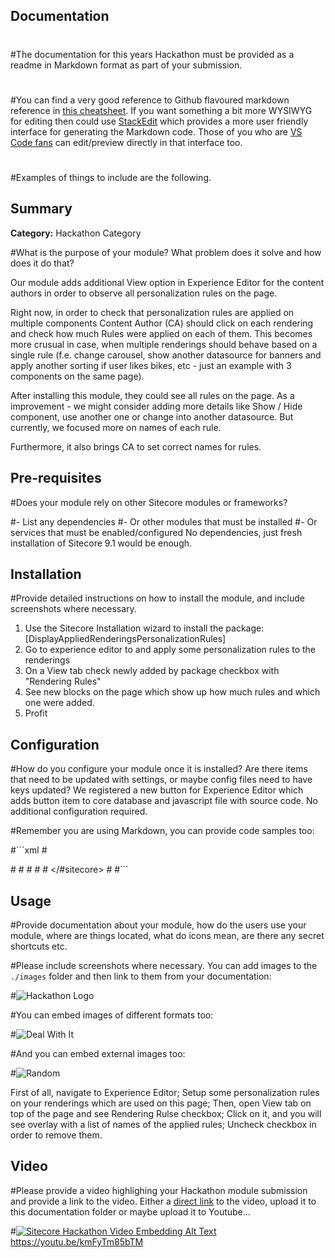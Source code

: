 ## Documentation
#
#The documentation for this years Hackathon must be provided as a readme in Markdown format as part of your submission. 
#
#You can find a very good reference to Github flavoured markdown reference in [this cheatsheet](https://github.com/adam-p/markdown-here/wiki/Markdown-Cheatsheet). If you want something a bit more WYSIWYG for editing then could use [StackEdit](https://stackedit.io/app) which provides a more user friendly interface for generating the Markdown code. Those of you who are [VS Code fans](https://code.visualstudio.com/docs/languages/markdown#_markdown-preview) can edit/preview directly in that interface too.
#
#Examples of things to include are the following.

## Summary

**Category:** Hackathon Category

#What is the purpose of your module? What problem does it solve and how does it do that?

Our module adds additional View option in Experience Editor for the content authors in order to observe all personalization rules on the page.

Right now, in order to check that personalization rules are applied on multiple components 
Content Author (CA) should click on each rendering and check how much Rules were applied on each of them.
This becomes more crusual in case, when multiple renderings should behave based on a single rule
(f.e. change carousel, show another datasource for banners and apply another sorting
if user likes bikes, etc - just an example with 3 components on the same page).

After installing this module, they could see all rules on the page. As a improvement - we might consider adding more details
like Show / Hide component, use another one or change into another datasource. But currently, we focused more on names of
each rule.

Furthermore, it also brings CA to set correct names for rules.

## Pre-requisites

#Does your module rely on other Sitecore modules or frameworks?

#- List any dependencies
#- Or other modules that must be installed
#- Or services that must be enabled/configured
No dependencies, just fresh installation of Sitecore 9.1 would be enough.

## Installation

#Provide detailed instructions on how to install the module, and include screenshots where necessary.

1. Use the Sitecore Installation wizard to install the package: [DisplayAppliedRenderingsPersonalizationRules]
2. Go to experience editor to and apply some personalization rules to the renderings
3. On a View tab check newly added by package checkbox with "Rendering Rules"
4. See new blocks on the page which show up how much rules and which one were added.
5. Profit

## Configuration

#How do you configure your module once it is installed? Are there items that need to be updated with settings, or maybe config files need to have keys updated?
We registered a new button for Experience Editor which adds button item to core database and javascript file with source code.
No additional configuration required.

#Remember you are using Markdown, you can provide code samples too:

#```xml
#<?xml version="1.0"?>
<!--
  Purpose: Configuration settings for my hackathon module
-->
#<configuration xmlns:patch="http://www.sitecore.net/xmlconfig/">
  #<sitecore>
    #<settings>
      #<setting name="MyModule.Setting" value="Hackathon" />
    #</settings>
  </#sitecore>
#</configuration>
#```

## Usage

#Provide documentation  about your module, how do the users use your module, where are things located, what do icons mean, are there any secret shortcuts etc.

#Please include screenshots where necessary. You can add images to the `./images` folder and then link to them from your documentation:

#![Hackathon Logo](images/hackathon.png?raw=true "Hackathon Logo")

#You can embed images of different formats too:

#![Deal With It](images/deal-with-it.gif?raw=true "Deal With It")

#And you can embed external images too:

#![Random](https://placeimg.com/480/240/any "Random")

First of all, navigate to Experience Editor;
Setup some personalization rules on your renderings which are used on this page;
Then, open View tab on top of the page and see Rendering Rulse checkbox;
Click on it, and you will see overlay with a list of names of the applied rules;
Uncheck checkbox in order to remove them.

## Video

#Please provide a video highlighing your Hackathon module submission and provide a link to the video. Either a [direct link](https://youtu.be/kmFyTm85bTMk) to the video, upload it to this documentation folder or maybe upload it to Youtube...

#[![Sitecore Hackathon Video Embedding Alt Text](https://img.youtube.com/vi/EpNhxW4pNKk/0.jpg)](https://youtu.be/kmFyTm85bTM)
https://youtu.be/kmFyTm85bTM
